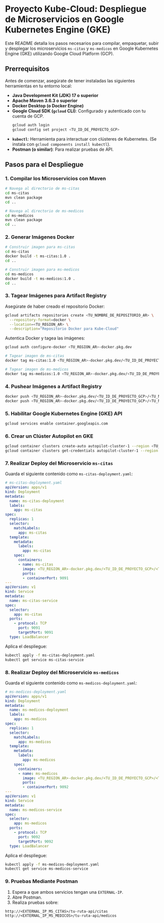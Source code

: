 # Proyecto Kube-Cloud: Despliegue de Microservicios en Google Kubernetes Engine (GKE)

Este README detalla los pasos necesarios para compilar, empaquetar, subir y desplegar los microservicios `ms-citas` y `ms-medicos` en Google Kubernetes Engine (GKE) utilizando Google Cloud Platform (GCP).

## Prerrequisitos

Antes de comenzar, asegúrate de tener instaladas las siguientes herramientas en tu entorno local:

* **Java Development Kit (JDK) 17 o superior**
* **Apache Maven 3.6.3 o superior**
* **Docker Desktop (o Docker Engine)**
* **Google Cloud SDK (`gcloud` CLI)**: Configurado y autenticado con tu cuenta de GCP.
  ```bash
  gcloud auth login
  gcloud config set project <TU_ID_DE_PROYECTO_GCP>
  ```
* **`kubectl`**: Herramienta para interactuar con clústeres de Kubernetes. (Se instala con `gcloud components install kubectl`).
* **Postman (o similar)**: Para realizar pruebas de API.

## Pasos para el Despliegue

### 1. Compilar los Microservicios con Maven

```bash
# Navega al directorio de ms-citas
cd ms-citas
mvn clean package
cd ..

# Navega al directorio de ms-medicos
cd ms-medicos
mvn clean package
cd ..
```

### 2. Generar Imágenes Docker

```bash
# Construir imagen para ms-citas
cd ms-citas
docker build -t ms-citas:1.0 .
cd ..

# Construir imagen para ms-medicos
cd ms-medicos
docker build -t ms-medicos:1.0 .
cd ..
```

### 3. Tagear Imágenes para Artifact Registry

Asegúrate de haber creado el repositorio Docker:

```bash
gcloud artifacts repositories create <TU_NOMBRE_DE_REPOSITORIO_AR> \
  --repository-format=docker \
  --location=<TU_REGION_AR> \
  --description="Repositorio Docker para Kube-Cloud"
```

Autentica Docker y tagea las imágenes:

```bash
gcloud auth configure-docker <TU_REGION_AR>-docker.pkg.dev

# Tagear imagen de ms-citas
docker tag ms-citas:1.0 <TU_REGION_AR>-docker.pkg.dev/<TU_ID_DE_PROYECTO_GCP>/<TU_NOMBRE_DE_REPOSITORIO_AR>/ms-citas:1.0

# Tagear imagen de ms-medicos
docker tag ms-medicos:1.0 <TU_REGION_AR>-docker.pkg.dev/<TU_ID_DE_PROYECTO_GCP>/<TU_NOMBRE_DE_REPOSITORIO_AR>/ms-medicos:1.0
```

### 4. Pushear Imágenes a Artifact Registry

```bash
docker push <TU_REGION_AR>-docker.pkg.dev/<TU_ID_DE_PROYECTO_GCP>/<TU_NOMBRE_DE_REPOSITORIO_AR>/ms-citas:1.0
docker push <TU_REGION_AR>-docker.pkg.dev/<TU_ID_DE_PROYECTO_GCP>/<TU_NOMBRE_DE_REPOSITORIO_AR>/ms-medicos:1.0
```

### 5. Habilitar Google Kubernetes Engine (GKE) API

```bash
gcloud services enable container.googleapis.com
```

### 6. Crear un Clúster Autopilot en GKE

```bash
gcloud container clusters create-auto autopilot-cluster-1 --region <TU_REGION_GCP>
gcloud container clusters get-credentials autopilot-cluster-1 --region <TU_REGION_GCP>
```

### 7. Realizar Deploy del Microservicio `ms-citas`

Guarda el siguiente contenido como `ms-citas-deployment.yaml`:

```yaml
# ms-citas-deployment.yaml
apiVersion: apps/v1
kind: Deployment
metadata:
  name: ms-citas-deployment
  labels:
    app: ms-citas
spec:
  replicas: 1
  selector:
    matchLabels:
      app: ms-citas
  template:
    metadata:
      labels:
        app: ms-citas
    spec:
      containers:
      - name: ms-citas
        image: <TU_REGION_AR>-docker.pkg.dev/<TU_ID_DE_PROYECTO_GCP>/<TU_NOMBRE_DE_REPOSITORIO_AR>/ms-citas:1.0
        ports:
        - containerPort: 9091
---
apiVersion: v1
kind: Service
metadata:
  name: ms-citas-service
spec:
  selector:
    app: ms-citas
  ports:
    - protocol: TCP
      port: 9091
      targetPort: 9091
  type: LoadBalancer
```

Aplica el despliegue:

```bash
kubectl apply -f ms-citas-deployment.yaml
kubectl get service ms-citas-service
```

### 8. Realizar Deploy del Microservicio `ms-medicos`

Guarda el siguiente contenido como `ms-medicos-deployment.yaml`:

```yaml
# ms-medicos-deployment.yaml
apiVersion: apps/v1
kind: Deployment
metadata:
  name: ms-medicos-deployment
  labels:
    app: ms-medicos
spec:
  replicas: 1
  selector:
    matchLabels:
      app: ms-medicos
  template:
    metadata:
      labels:
        app: ms-medicos
    spec:
      containers:
      - name: ms-medicos
        image: <TU_REGION_AR>-docker.pkg.dev/<TU_ID_DE_PROYECTO_GCP>/<TU_NOMBRE_DE_REPOSITORIO_AR>/ms-medicos:1.0
        ports:
        - containerPort: 9092
---
apiVersion: v1
kind: Service
metadata:
  name: ms-medicos-service
spec:
  selector:
    app: ms-medicos
  ports:
    - protocol: TCP
      port: 9092
      targetPort: 9092
  type: LoadBalancer
```

Aplica el despliegue:

```bash
kubectl apply -f ms-medicos-deployment.yaml
kubectl get service ms-medicos-service
```

### 9. Pruebas Mediante Postman

1. Espera a que ambos servicios tengan una `EXTERNAL-IP`.
2. Abre Postman.
3. Realiza pruebas sobre:

```
http://<EXTERNAL_IP_MS_CITAS>/tu-ruta-api/citas
http://<EXTERNAL_IP_MS_MEDICOS>/tu-ruta-api/medicos
```


